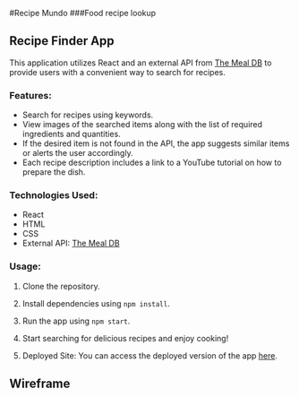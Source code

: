 #Recipe Mundo
###Food recipe lookup


## Recipe Finder App

This application utilizes React and an external API from [The Meal DB](https://www.themealdb.com/api.php) to provide users with a convenient way to search for recipes. 

### Features:

- Search for recipes using keywords.
- View images of the searched items along with the list of required ingredients and quantities.
- If the desired item is not found in the API, the app suggests similar items or alerts the user accordingly.
- Each recipe description includes a link to a YouTube tutorial on how to prepare the dish.

### Technologies Used:

- React
- HTML
- CSS
- External API: [The Meal DB](https://www.themealdb.com/api.php)

### Usage:

1. Clone the repository.
2. Install dependencies using `npm install`.
3. Run the app using `npm start`.
4. Start searching for delicious recipes and enjoy cooking!

5. Deployed Site:
You can access the deployed version of the app [here](https://recipemundo.netlify.app/).

## Wireframe 



